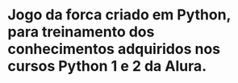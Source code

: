 # Jogo da forca criado em Python, para treinamento dos conhecimentos adquiridos nos cursos Python 1 e 2 da Alura.
